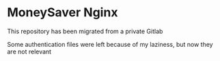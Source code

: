 # MoneySaver Nginx

This repository has been migrated from a private Gitlab

Some authentication files were left because of my laziness, but now they are not relevant
